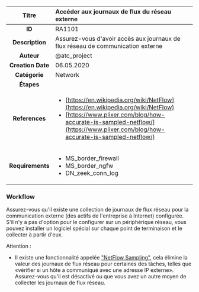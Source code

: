 | Titre                       | Accéder aux journaux de flux du réseau externe         |
|:---------------------------:|:--------------------|
| **ID**                      | RA1101            |
| **Description**             | Assurez-vous d'avoir accès aux journaux de flux réseau de communication externe   |
| **Auteur**                  | @atc_project        |
| **Creation Date**           | 06.05.2020 |
| **Catégorie**                | Network      |
| **Étapes**                   || 
| **References** |<ul><li>[https://en.wikipedia.org/wiki/NetFlow](https://en.wikipedia.org/wiki/NetFlow)</li><li>[https://www.plixer.com/blog/how-accurate-is-sampled-netflow/](https://www.plixer.com/blog/how-accurate-is-sampled-netflow/)</li></ul>|
| **Requirements** |<ul><li>MS_border_firewall</li><li>MS_border_ngfw</li><li>DN_zeek_conn_log</li></ul>|

### Workflow

Assurez-vous qu'il existe une collection de journaux de flux réseau pour la communication externe (des actifs de l'entreprise à Internet) configurée.  
S'il n'y a pas d'option pour le configurer sur un périphérique réseau, vous pouvez installer un logiciel spécial sur chaque point de terminaison et le collecter à partir d'eux.  

Attention :  

- Il existe une fonctionnalité appelée ["NetFlow Sampling"](https://www.plixer.com/blog/how-accurate-is-sampled-netflow/), cela élimine la valeur des journaux de flux réseau pour certaines des tâches, telles que «vérifier si un hôte a communiqué avec une adresse IP externe». Assurez-vous qu'il est désactivé ou que vous avez un autre moyen de collecter les journaux de flux réseau.  
